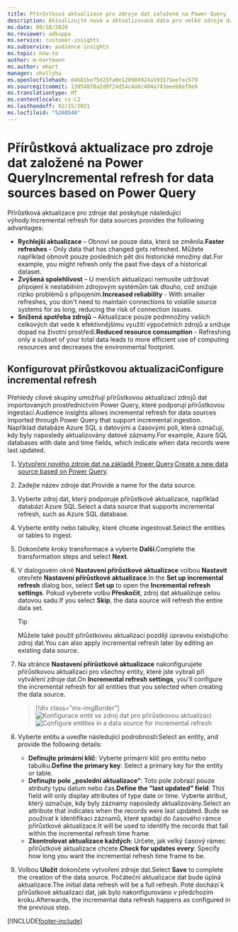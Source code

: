 ```yaml
---
title: Přírůstková aktualizace pro zdroje dat založené na Power Query
description: Aktualizujte nová a aktualizovaná data pro velké zdroje dat založené na Power Query.
ms.date: 09/28/2020
ms.reviewer: adkuppa
ms.service: customer-insights
ms.subservice: audience-insights
ms.topic: how-to
author: m-hartmann
ms.author: mhart
manager: shellyha
ms.openlocfilehash: d4b01be75d25fa0e120904924a193171eefec579
ms.sourcegitcommit: 139548f8a2d0f24d54c4a6c404a743eeeb8ef8e0
ms.translationtype: HT
ms.contentlocale: cs-CZ
ms.lasthandoff: 02/15/2021
ms.locfileid: "5268540"
---
```

# <a name="incremental-refresh-for-data-sources-based-on-power-query"></a><span data-ttu-id="62eea-103">Přírůstková aktualizace pro zdroje dat založené na Power Query</span><span class="sxs-lookup"><span data-stu-id="62eea-103">Incremental refresh for data sources based on Power Query</span></span>

<span data-ttu-id="62eea-104">Přírůstková aktualizace pro zdroje dat poskytuje následující výhody:</span><span class="sxs-lookup"><span data-stu-id="62eea-104">Incremental refresh for data sources provides the following advantages:</span></span>

- <span data-ttu-id="62eea-105">**Rychlejší aktualizace** – Obnoví se pouze data, která se změnila.</span><span class="sxs-lookup"><span data-stu-id="62eea-105">**Faster refreshes** - Only data that has changed gets refreshed.</span></span> <span data-ttu-id="62eea-106">Můžete například obnovit pouze posledních pět dní historické množiny dat.</span><span class="sxs-lookup"><span data-stu-id="62eea-106">For example, you might refresh only the past five days of a historical dataset.</span></span>
- <span data-ttu-id="62eea-107">**Zvýšená spolehlivost** – U menších aktualizací nemusíte udržovat připojení k nestabilním zdrojovým systémům tak dlouho, což snižuje riziko problémů s připojením.</span><span class="sxs-lookup"><span data-stu-id="62eea-107">**Increased reliability** - With smaller refreshes, you don't need to maintain connections to volatile source systems for as long, reducing the risk of connection issues.</span></span>
- <span data-ttu-id="62eea-108">**Snížená spotřeba zdrojů** – Aktualizace pouze podmnožiny vašich celkových dat vede k efektivnějšímu využití výpočetních zdrojů a snižuje dopad na životní prostředí.</span><span class="sxs-lookup"><span data-stu-id="62eea-108">**Reduced resource consumption** - Refreshing only a subset of your total data leads to more efficient use of computing resources and decreases the environmental footprint.</span></span>

## <a name="configure-incremental-refresh"></a><span data-ttu-id="62eea-109">Konfigurovat přírůstkovou aktualizaci</span><span class="sxs-lookup"><span data-stu-id="62eea-109">Configure incremental refresh</span></span>

<span data-ttu-id="62eea-110">Přehledy cílové skupiny umožňují přírůstkovou aktualizaci zdrojů dat importovaných prostřednictvím Power Query, které podporují přírůstkovou ingestaci.</span><span class="sxs-lookup"><span data-stu-id="62eea-110">Audience insights allows incremental refresh for data sources imported through Power Query that support incremental ingestion.</span></span> <span data-ttu-id="62eea-111">Například databáze Azure SQL s datovými a časovými poli, která označují, kdy byly naposledy aktualizovány datové záznamy.</span><span class="sxs-lookup"><span data-stu-id="62eea-111">For example, Azure SQL databases with date and time fields, which indicate when data records were last updated.</span></span>

1. <span data-ttu-id="62eea-112">[Vytvoření nového zdroje dat na základě Power Query](connect-power-query.md).</span><span class="sxs-lookup"><span data-stu-id="62eea-112">[Create a new data source based on Power Query](connect-power-query.md).</span></span>

1. <span data-ttu-id="62eea-113">Zadejte název zdroje dat.</span><span class="sxs-lookup"><span data-stu-id="62eea-113">Provide a name for the data source.</span></span>

1. <span data-ttu-id="62eea-114">Vyberte zdroj dat, který podporuje přírůstkové aktualizace, například databázi Azure SQL.</span><span class="sxs-lookup"><span data-stu-id="62eea-114">Select a data source that supports incremental refresh, such as Azure SQL database.</span></span>

1. <span data-ttu-id="62eea-115">Vyberte entity nebo tabulky, které chcete ingestovat.</span><span class="sxs-lookup"><span data-stu-id="62eea-115">Select the entities or tables to ingest.</span></span>

1. <span data-ttu-id="62eea-116">Dokončete kroky transformace a vyberte **Další**.</span><span class="sxs-lookup"><span data-stu-id="62eea-116">Complete the transformation steps and select **Next**.</span></span>

1. <span data-ttu-id="62eea-117">V dialogovém okně **Nastavení přírůstkové aktualizace** volbou **Nastavit** otevřete **Nastavení přírůstkové aktualizace**.</span><span class="sxs-lookup"><span data-stu-id="62eea-117">In the **Set up incremental refresh** dialog box, select **Set up** to open the **Incremental refresh settings**.</span></span> <span data-ttu-id="62eea-118">Pokud vyberete volbu **Přeskočit**, zdroj dat aktualizuje celou datovou sadu.</span><span class="sxs-lookup"><span data-stu-id="62eea-118">If you select **Skip**, the data source will refresh the entire data set.</span></span>
   > [!TIP]
   > <span data-ttu-id="62eea-119">Můžete také použít přírůstkovou aktualizaci později úpravou existujícího zdroj dat.</span><span class="sxs-lookup"><span data-stu-id="62eea-119">You can also apply incremental refresh later by editing an existing data source.</span></span>

1. <span data-ttu-id="62eea-120">Na stránce **Nastavení přírůstkové aktualizace** nakonfigurujete přírůstkovou aktualizaci pro všechny entity, které jste vybrali při vytváření zdroje dat.</span><span class="sxs-lookup"><span data-stu-id="62eea-120">On **Incremental refresh settings**, you'll configure the incremental refresh for all entities that you selected when creating the data source.</span></span>

   > [!div class="mx-imgBorder"]
   > <span data-ttu-id="62eea-121">![Konfigurace entit ve zdroj dat pro přírůstkovou aktualizaci](media/incremental-refresh-settings.png "Konfigurace entit ve zdroj dat pro přírůstkovou aktualizaci")</span><span class="sxs-lookup"><span data-stu-id="62eea-121">![Configure entities in a data source for incremental refresh](media/incremental-refresh-settings.png "Configure entities in a data source for incremental refresh")</span></span>

1. <span data-ttu-id="62eea-122">Vyberte entitu a uveďte následující podrobnosti:</span><span class="sxs-lookup"><span data-stu-id="62eea-122">Select an entity, and provide the following details:</span></span>

   - <span data-ttu-id="62eea-123">**Definujte primární klíč**: Vyberte primární klíč pro entitu nebo tabulku.</span><span class="sxs-lookup"><span data-stu-id="62eea-123">**Define the primary key**: Select a primary key for the entity or table.</span></span>
   - <span data-ttu-id="62eea-124">**Definujte pole „poslední aktualizace“**: Toto pole zobrazí pouze atributy typu datum nebo čas.</span><span class="sxs-lookup"><span data-stu-id="62eea-124">**Define the "last updated" field**: This field will only display attributes of type date or time.</span></span> <span data-ttu-id="62eea-125">Vyberte atribut, který označuje, kdy byly záznamy naposledy aktualizovány.</span><span class="sxs-lookup"><span data-stu-id="62eea-125">Select an attribute that indicates when the records were last updated.</span></span> <span data-ttu-id="62eea-126">Bude se používat k identifikaci záznamů, které spadají do časového rámce přírůstkové aktualizace.</span><span class="sxs-lookup"><span data-stu-id="62eea-126">It will be used to identify the records that fall within the incremental refresh time frame.</span></span>
   - <span data-ttu-id="62eea-127">**Zkontrolovat aktualizace každých**: Určete, jak velký časový rámec přírůstkové aktualizace chcete.</span><span class="sxs-lookup"><span data-stu-id="62eea-127">**Check for updates every**: Specify how long you want the incremental refresh time frame to be.</span></span>

1. <span data-ttu-id="62eea-128">Volbou **Uložit** dokončete vytvoření zdroje dat.</span><span class="sxs-lookup"><span data-stu-id="62eea-128">Select **Save** to complete the creation of the data source.</span></span> <span data-ttu-id="62eea-129">Počáteční aktualizace dat bude úplná aktualizace.</span><span class="sxs-lookup"><span data-stu-id="62eea-129">The initial data refresh will be a full refresh.</span></span> <span data-ttu-id="62eea-130">Poté dochází k přírůstkové aktualizaci dat, jak bylo nakonfigurováno v předchozím kroku.</span><span class="sxs-lookup"><span data-stu-id="62eea-130">Afterwards, the incremental data refresh happens as configured in the previous step.</span></span>


[!INCLUDE[footer-include](../includes/footer-banner.md)]